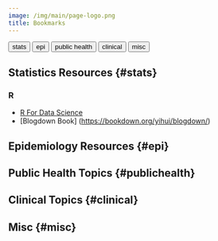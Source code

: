 ```yaml
---
image: /img/main/page-logo.png
title: Bookmarks
---
```

<a href="#stats"><button class = "statsbutton">stats</button></a>
<a href="#epi"><button class = "epibutton">epi</button></a>
<a href="#publichealth"><button class = "publichealthbutton"> public health </button></a>
<a href="#clinical"><button class = "clinicalbutton"> clinical</button></a>
<a href="#misc"><button class = "miscbutton">misc</button></a>

## Statistics Resources {#stats}
### R 
* [R For Data Science](https://r4ds.had.co.nz/)
* [Blogdown Book] (https://bookdown.org/yihui/blogdown/)

## Epidemiology Resources {#epi}



## Public Health Topics {#publichealth}

## Clinical Topics {#clinical}

## Misc {#misc}